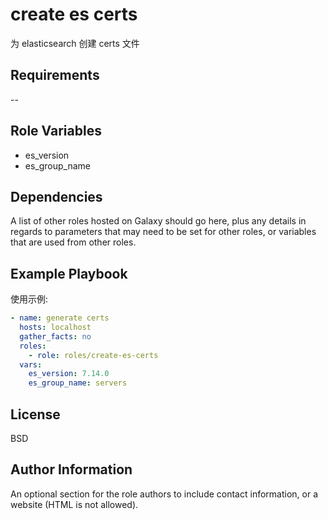 # create es certs

为 elasticsearch 创建 certs 文件

## Requirements

--

## Role Variables

- es_version
- es_group_name

## Dependencies

A list of other roles hosted on Galaxy should go here, plus any details in regards to parameters that may need to be set for other roles, or variables that are used from other roles.

## Example Playbook

使用示例:

```yml
- name: generate certs
  hosts: localhost
  gather_facts: no
  roles:
    - role: roles/create-es-certs
  vars:
    es_version: 7.14.0
    es_group_name: servers
```

## License

BSD

## Author Information

An optional section for the role authors to include contact information, or a website (HTML is not allowed).
